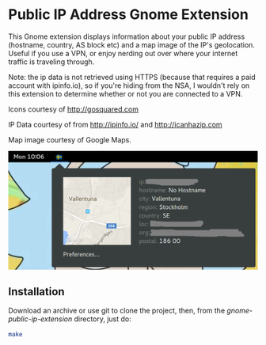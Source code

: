 # Public IP Address Gnome Extension

This Gnome extension displays information about your public IP address (hostname, country, AS block etc) and a map image of the IP's geolocation. Useful if you use a VPN, or enjoy nerding out over where your internet traffic is traveling through.

Note: the ip data is not retrieved using HTTPS (because that requires a paid account with ipinfo.io), so if you're hiding from the NSA, I wouldn't rely on this extension to determine whether or not you are connected to a VPN.

Icons courtesy of http://gosquared.com

IP Data courtesy of from http://ipinfo.io/ and http://icanhazip.com

Map image courtesy of Google Maps.

![screenshot](https://raw.githubusercontent.com/growing/files/master/screenshot.png)

## Installation

Download an archive or use git to clone the project, then, from the *gnome-public-ip-extension* directory, just do:

```sh
make
```
